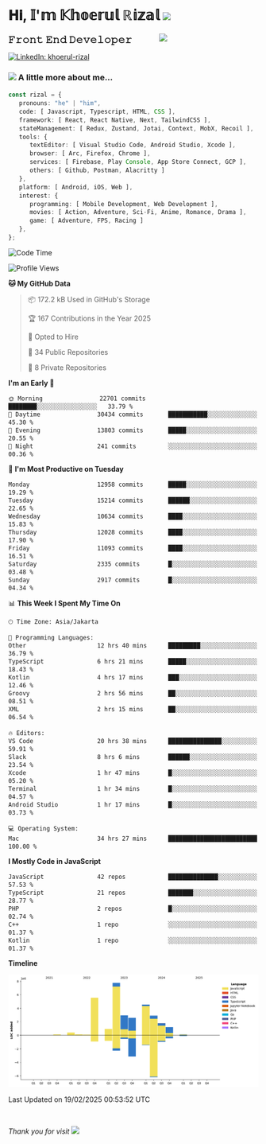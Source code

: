 <h1> 𝐇𝐢, 𝕀'𝕞 𝕂𝕙𝕠𝕖𝕣𝕦𝕝 ℝ𝕚𝕫𝕒𝕝 <img src="https://media.giphy.com/media/mGcNjsfWAjY5AEZNw6/giphy.gif" width="50"></h1>
<img align='right' src="https://media.giphy.com/media/v1.Y2lkPTc5MGI3NjExOWI2ajR2NGJubzBsZHFuaHMwajRrcDNsNXJwOG8yb3F0NjhkNXF4OSZlcD12MV9pbnRlcm5hbF9naWZfYnlfaWQmY3Q9cw/fkZukR450RQ1qnGaq9/giphy.gif" width="200">
<strong style="font-size:20px;">𝙵𝚛𝚘𝚗𝚝 𝙴𝚗𝚍 𝙳𝚎𝚟𝚎𝚕𝚘𝚙𝚎𝚛</strong>
</p></em>

[![LinkedIn: khoerul-rizal](https://img.shields.io/badge/khoerul--rizal-blue?style=flat-square&logo=Linkedin&logoColor=white&link=https://www.linkedin.com/in/khoerul-rizal/)](https://www.linkedin.com/in/khoerul-rizal/)

### <img src="https://media.giphy.com/media/VgCDAzcKvsR6OM0uWg/giphy.gif" width="50"> A little more about me...

```typescript
const rizal = {
   pronouns: "he" | "him",
   code: [ Javascript, Typescript, HTML, CSS ],
   framework: [ React, React Native, Next, TailwindCSS ],
   stateManagement: [ Redux, Zustand, Jotai, Context, MobX, Recoil ],
   tools: {
      textEditor: [ Visual Studio Code, Android Studio, Xcode ],
      browser: [ Arc, Firefox, Chrome ],
      services: [ Firebase, Play Console, App Store Connect, GCP ],
      others: [ Github, Postman, Alacritty ]
   },
   platform: [ Android, iOS, Web ],
   interest: {
      programming: [ Mobile Development, Web Development ],
      movies: [ Action, Adventure, Sci-Fi, Anime, Romance, Drama ],
      game: [ Adventure, FPS, Racing ]
   },
};
```

<!--START_SECTION:waka-->
![Code Time](http://img.shields.io/badge/Code%20Time-2%2C228%20hrs-blue)

![Profile Views](http://img.shields.io/badge/Profile%20Views-0-blue)

**🐱 My GitHub Data** 

> 📦 172.2 kB Used in GitHub's Storage 
 > 
> 🏆 167 Contributions in the Year 2025
 > 
> 💼 Opted to Hire
 > 
> 📜 34 Public Repositories 
 > 
> 🔑 8 Private Repositories 
 > 
**I'm an Early 🐤** 

```text
🌞 Morning                22701 commits       ████████░░░░░░░░░░░░░░░░░   33.79 % 
🌆 Daytime                30434 commits       ███████████░░░░░░░░░░░░░░   45.30 % 
🌃 Evening                13803 commits       █████░░░░░░░░░░░░░░░░░░░░   20.55 % 
🌙 Night                  241 commits         ░░░░░░░░░░░░░░░░░░░░░░░░░   00.36 % 
```
📅 **I'm Most Productive on Tuesday** 

```text
Monday                   12958 commits       █████░░░░░░░░░░░░░░░░░░░░   19.29 % 
Tuesday                  15214 commits       ██████░░░░░░░░░░░░░░░░░░░   22.65 % 
Wednesday                10634 commits       ████░░░░░░░░░░░░░░░░░░░░░   15.83 % 
Thursday                 12028 commits       ████░░░░░░░░░░░░░░░░░░░░░   17.90 % 
Friday                   11093 commits       ████░░░░░░░░░░░░░░░░░░░░░   16.51 % 
Saturday                 2335 commits        █░░░░░░░░░░░░░░░░░░░░░░░░   03.48 % 
Sunday                   2917 commits        █░░░░░░░░░░░░░░░░░░░░░░░░   04.34 % 
```


📊 **This Week I Spent My Time On** 

```text
🕑︎ Time Zone: Asia/Jakarta

💬 Programming Languages: 
Other                    12 hrs 40 mins      █████████░░░░░░░░░░░░░░░░   36.79 % 
TypeScript               6 hrs 21 mins       █████░░░░░░░░░░░░░░░░░░░░   18.43 % 
Kotlin                   4 hrs 17 mins       ███░░░░░░░░░░░░░░░░░░░░░░   12.46 % 
Groovy                   2 hrs 56 mins       ██░░░░░░░░░░░░░░░░░░░░░░░   08.51 % 
XML                      2 hrs 15 mins       ██░░░░░░░░░░░░░░░░░░░░░░░   06.54 % 

🔥 Editors: 
VS Code                  20 hrs 38 mins      ███████████████░░░░░░░░░░   59.91 % 
Slack                    8 hrs 6 mins        ██████░░░░░░░░░░░░░░░░░░░   23.54 % 
Xcode                    1 hr 47 mins        █░░░░░░░░░░░░░░░░░░░░░░░░   05.20 % 
Terminal                 1 hr 34 mins        █░░░░░░░░░░░░░░░░░░░░░░░░   04.57 % 
Android Studio           1 hr 17 mins        █░░░░░░░░░░░░░░░░░░░░░░░░   03.73 % 

💻 Operating System: 
Mac                      34 hrs 27 mins      █████████████████████████   100.00 % 
```

**I Mostly Code in JavaScript** 

```text
JavaScript               42 repos            ██████████████░░░░░░░░░░░   57.53 % 
TypeScript               21 repos            ███████░░░░░░░░░░░░░░░░░░   28.77 % 
PHP                      2 repos             █░░░░░░░░░░░░░░░░░░░░░░░░   02.74 % 
C++                      1 repo              ░░░░░░░░░░░░░░░░░░░░░░░░░   01.37 % 
Kotlin                   1 repo              ░░░░░░░░░░░░░░░░░░░░░░░░░   01.37 % 
```



**Timeline**

![Lines of Code chart](https://raw.githubusercontent.com/khoerulrizal/khoerulrizal/main/assets/bar_graph.png)


 Last Updated on 19/02/2025 00:53:52 UTC
<!--END_SECTION:waka-->
</details>
<br/>

<em>Thank you for visit</em> <img src="https://media.giphy.com/media/v1.Y2lkPTc5MGI3NjExcHdvNm1qZWtjaGw0ZjdwM3Z3NnY2dHlueTVuODBta2FiY20wM2YybSZlcD12MV9pbnRlcm5hbF9naWZfYnlfaWQmY3Q9cw/tV25tpdKqdFa9x81k2/giphy.gif" width="40">
